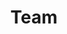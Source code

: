 ---
show_tile: false
layout: team
title: Team
style: 4
description: "Meet the MAgPIE developers"
nav-menu: true
show_tile: true
shortID: team
image: assets/images/generic/lu7.jpg
data:
  - firstName: Hermann
    lastName: Lotze-Campen
    id: hlc
    role: 
      - Founder of MAgPIE
      - Head of Research Department 2 "Climate Resilience" @ PIK
    image: assets/images/team/lotzecampen.jpg
    url: https://www.pik-potsdam.de/members/hlotze
    affiliaction: pik
    status: active
  - firstName: Jan Philipp
    lastName: Dietrich
    id: jpd
    url: https://www.pik-potsdam.de/members/dietrich
    image: assets/images/team/dietrich.jpg
    affiliation: pik
    status: active
    role: 
      - Lead developer
      - Co-lead Land Use Management @ PIK
    keywords: 
      - Research Software Engineering
      - Technological Change
    affiliaction: pik
    status: active
  - firstName: Alexander
    lastName: Popp
    id: ap
    role: Co-lead Land Use Management @ PIK
    image: assets/images/team/popp.jpg
    url: https://www.pik-potsdam.de/members/popp
    affiliaction: pik
    status: active
  - firstName: Abhijeet
    lastName: Mishra
    id: am
    image: assets/images/team/mishra.jpeg
    url: https://www.pik-potsdam.de/members/mishra
    status: alumni
  - firstName: Michael
    lastName: Windisch
    id: mw
    image: assets/images/team/windisch.jpeg
    url: https://www.pik-potsdam.de/members/windisch
    status: alumni
    affiliaction: pik
  - firstName: Wang
    lastName: Xiaoxi
    id: wx
    image: assets/images/team/wang.jpeg
    url: https://www.pik-potsdam.de/members/wang
    affiliaction: 
      - china
    status: active
  - firstName: Vartika
    lastName: Singh
    id: vs
    image: assets/images/team/singh.png
    url: https://www.pik-potsdam.de/members/vasingh
    affiliaction: india 
    status: active
  - firstName: Felicitas
    lastName: Beier
    id: fb
    image: assets/images/team/beier.jpeg
    url: https://www.pik-potsdam.de/members/beier
    affiliaction: pik
    status: active
  - firstName: Marcos
    lastName: Alves
    id: ma
    image: assets/images/team/alves.jpeg
    url: https://www.pik-potsdam.de/members/pedrosa
    affiliaction: pik
    status: active
  - firstName: Pascal
    lastName: Sauer
    id: ma
    image: assets/images/team/sauer.jpeg
    url: https://www.pik-potsdam.de/members/pascalfu
    affiliaction: pik
    status: active
  - firstName: Edna Molina
    lastName: Bacca
    id: emb
    url: https://www.pik-potsdam.de/members/mbacca
    image: assets/images/team/bacca.jpeg
    affiliaction: pik
    status: active
  - firstName: Florian
    lastName: Humpenöder
    id: fh
    url: https://www.pik-potsdam.de/members/florianh
    image: assets/images/team/humpenoder.jpeg
    affiliaction: pik
    status: active
  - firstName: David Meng-Chuen
    lastName: Chen
    id: dc
    image: assets/images/team/chen.jpeg
    url: https://www.pik-potsdam.de/members/davidch
    affiliaction: pik
    status: active
  - firstName: Kristine
    lastName: Karstens
    id: kk
    image: assets/images/team/karstens.jpeg
    url: https://www.pik-potsdam.de/members/karstens
    affiliaction: pik
    status: active
  - firstName: Isabelle
    lastName: Weindl
    id: iw
    image: assets/images/team/weindl.jpeg
    url: https://www.pik-potsdam.de/members/weindl
    affiliaction: pik
    status: active
  - firstName: Miodrag
    lastName: Stevanović
    id: ms
    image: assets/images/team/stevanovic.png
    url: https://www.pik-potsdam.de/members/miodrag
    affiliaction: pik
    status: active
  - firstName: Debbora
    lastName: Leip
    id: dl
    image: assets/images/team/leip.png
    url: https://www.pik-potsdam.de/members/dleip
    affiliaction: pik
    status: active
  - firstName: Patrick
    lastName: von Jeetze
    id: pj
    image: assets/images/team/vonjeetze.jpeg
    url: https://www.pik-potsdam.de/members/vjeetze
    affiliaction: pik
    status: active
  - firstName: Michael
    lastName: Crawford
    id: mc
    image: assets/images/team/crawford.jpeg
    url: https://www.pik-potsdam.de/members/crawford
    affiliaction: 
      - pik
      - foo
    status: active
  - firstName: Benjamin Leon
    lastName: Bodirsky
    id: bb
    image: assets/images/team/bodirsky.jpeg
    url: https://www.pik-potsdam.de/members/bodirsky
    affiliaction: 
      - pik 
    status: active
  - firstName: Ulrich
    lastName: Kreidenweis
    id: ku
    image: assets/images/team/kreidenweis.jpeg
    url: https://www.pik-potsdam.de/members/kreidenweis
    affiliaction: 
      - pik 
    status: alumni
  - firstName: David
    lastName: Klein
    id: dk
    image: assets/images/team/klein.jpeg
    url: https://www.pik-potsdam.de/members/dklein
    affiliaction: 
      - pik 
    status: active
  - firstName: Geanderson
    lastName: Ambrosio
    id: ag
    image: assets/images/team/ambrosio.jpeg
    affiliaction: 
      - pik 
    status: alumni
  - firstName: Ewerton
    lastName: Araujo
    id: ea
    image: assets/images/team/araujo.jpeg
    affiliaction: 
      - pik 
    status: alumni
  - firstName: Anne
    lastName: Biewald
    id: ab
    image: assets/images/team/biewald.png
    affiliaction: 
      - pik 
    status: alumni
  - firstName: Alexandre
    lastName: Köberle
    id: ak
    image: assets/images/team/koberle.jpg
    affiliaction: 
      - pik 
    status: active
  - firstName: Jan
    lastName: Steinhauser
    id: js
    image: assets/images/team/steinhauser.jpg
    affiliaction: 
      - iiasa
    status: active
  - firstName: Jake
    lastName: Tommey
    id: jt
    image: assets/images/team/tommey.jpg
    affiliaction: 
      - pik
    status: active
affiliations:
  - id: pik
    name: Potsdam Institute for Climate Impact Research (PIK)
    country: Germany
---